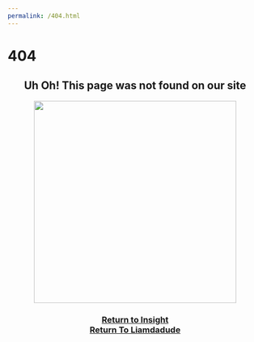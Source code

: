 ```yaml
---
permalink: /404.html
---
```

<html>
 <head>
  
   <link href="global.css" rel="stylesheet" type="text/css" />
 </head>

 <body>
<h1>404</h1>
 <center><h2>Uh Oh! This page was not found on our site</h2>
<img src="https://nineplanets.org/wp-content/uploads/2020/09/LIFT-Mars-the-Red-Planet-1600x900-1.jpg" height="400">
<h3><a href="/InsightAerospace/home.html">Return to Insight</a><br><a href="/index.html">Return To Liamdadude</a></h3>
 </center>
 </body>
 </html> 
